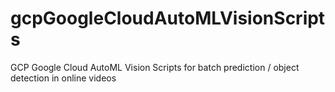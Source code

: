 # gcpGoogleCloudAutoMLVisionScripts
GCP Google Cloud AutoML Vision Scripts for batch prediction / object detection in online videos
